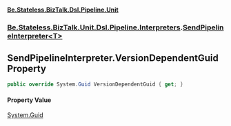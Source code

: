 #### [Be.Stateless.BizTalk.Dsl.Pipeline.Unit](README.md 'README')
### [Be.Stateless.BizTalk.Unit.Dsl.Pipeline.Interpreters](Be.Stateless.BizTalk.Unit.Dsl.Pipeline.Interpreters.md 'Be.Stateless.BizTalk.Unit.Dsl.Pipeline.Interpreters').[SendPipelineInterpreter&lt;T&gt;](SendPipelineInterpreter_T_.md 'Be.Stateless.BizTalk.Unit.Dsl.Pipeline.Interpreters.SendPipelineInterpreter<T>')

## SendPipelineInterpreter<T>.VersionDependentGuid Property

```csharp
public override System.Guid VersionDependentGuid { get; }
```

#### Property Value
[System.Guid](https://docs.microsoft.com/en-us/dotnet/api/System.Guid 'System.Guid')